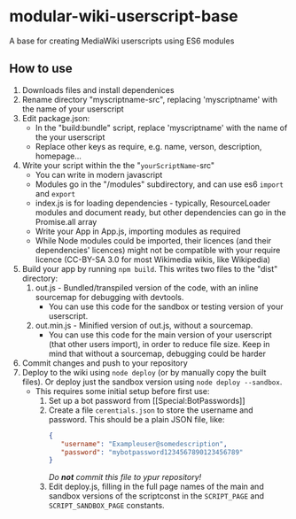 # modular-wiki-userscript-base
A base for creating MediaWiki userscripts using ES6 modules

## How to use
1. Downloads files and install dependenices
2. Rename directory "myscriptname-src", replacing 'myscriptname' with the name of your userscript
3. Edit package.json:
   * In the "build:bundle" script, replace 'myscriptname' with the name of the your userscript
   * Replace other keys as require, e.g. name, verson, description, homepage...
4. Write your script within the the "`yourScriptName`-src"
   * You can write in modern javascript
   * Modules go in the "/modules" subdirectory, and can use es6 `import` and `export`
   * index.js is for loading dependencies - typically, ResourceLoader modules and document ready, but other dependencies can go in the Promise.all array
   * Write your App in App.js, importing modules as required
   * While Node modules could be imported, their licences (and their dependencies' licences) might not be compatible with your require licence (CC-BY-SA 3.0 for most Wikimedia wikis, like Wikipedia)
5. Build your app by running `npm build`. This writes two files to the "dist" directory:
   1. out.js - Bundled/transpiled version of the code, with an inline sourcemap for debugging with devtools.
      - You can use this code for the sandbox or testing version of your userscript.
   2. out.min.js - Minified version of out.js, without a sourcemap.
      - You can use this code for the main version of your userscript (that other users import), in order to reduce file size. Keep in mind that without a sourcemap, debugging could be harder
6. Commit changes and push to your repository
7. Deploy to the wiki using `node deploy` (or by manually copy the built files). Or deploy just the sandbox version using `node deploy --sandbox`.
   - This requires some initial setup before first use:
      1. Set up a bot password from [[Special:BotPasswords]]
      2. Create a file `cerentials.json` to store the username and password. This should be a plain JSON file, like:
         ```json
         {
            "username": "Exampleuser@somedescription",
            "password": "mybotpassword1234567890123456789"
         }
         ```
         *Do **not** commit this file to ypur repository!*
      3. Edit deploy.js, filling in the full page names of the main and sandbox versions of the scriptconst in the `SCRIPT_PAGE` and `SCRIPT_SANDBOX_PAGE` constants.
